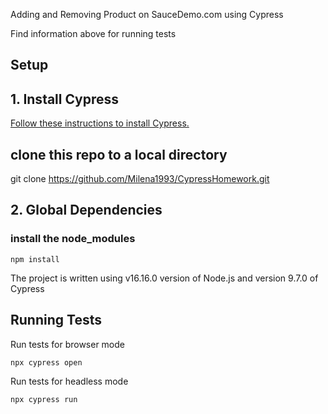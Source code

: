 Adding and Removing Product on SauceDemo.com using Cypress

Find information above for running tests
## Setup

## 1. Install Cypress

[Follow these instructions to install Cypress.](https://on.cypress.io/installing-cypress)


## clone this repo to a local directory
git clone https://github.com/Milena1993/CypressHomework.git


## 2. Global Dependencies
### install the node_modules
 ```shell
npm install
 ```
 The project is written using v16.16.0 version of Node.js and version 9.7.0 of Cypress

  
## Running Tests
Run tests for browser mode
 ```shell
npx cypress open
 ```
Run tests for headless mode 
 ```shell
npx cypress run
 ```

